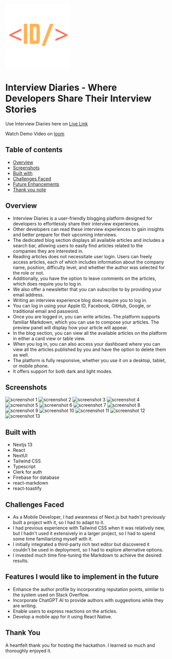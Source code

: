 <img src="./public/logo.png" alt="app logo" width="200" height="200"/>

# Interview Diaries - Where Developers Share Their Interview Stories

Use Interview Diaries here on [Live Link](https://interview-diaries.vercel.app)

Watch Demo Video on [loom](https://www.loom.com/share/d89eb529a83246f18262b425056d077f?sid=2f3b0579-14ee-46c4-a542-0c384c828d5f)

## Table of contents

- [Overview](#overview)
- [Screenshots](#screenshots)
- [Built with](#built-with)
- [Challenges Faced](#challenges-faced)
- [Future Enhancements](#features-i-would-like-to-implement-in-the-future)
- [Thank you note](#thank-you)

## Overview

- Interview Diaries is a user-friendly blogging platform designed for developers to effortlessly share their interview experiences.
- Other developers can read these interview experiences to gain insights and better prepare for their upcoming interviews.
- The dedicated blog section displays all available articles and includes a search bar, allowing users to easily find articles related to the companies they are interested in.
- Reading articles does not necessitate user login. Users can freely access articles, each of which includes information about the company name, position, difficulty level, and whether the author was selected for the role or not.
- Additionally, you have the option to leave comments on the articles, which does require you to log in.
- We also offer a newsletter that you can subscribe to by providing your email address.
- Writing an interview experience blog does require you to log in.
- You can log in using your Apple ID, Facebook, GitHub, Google, or traditional email and password.
- Once you are logged in, you can write articles. The platform supports familiar Markdown, which you can use to compose your articles. The preview panel will display how your article will appear.
- In the blog section, you can view all the available articles on the platform in either a card view or table view.
- When you log in, you can also access your dashboard where you can view all the articles published by you and have the option to delete them as well.
- The platform is fully responsive, whether you use it on a desktop, tablet, or mobile phone.
- It offers support for both dark and light modes.

## Screenshots

<img src="https://i.imgur.com/tFRQyww.png" alt="screenshot 1"/>
<img src="https://i.imgur.com/9O8hXq3.png" alt="screenshot 2"/>
<img src="https://i.imgur.com/vnAk3xh.png" alt="screenshot 3"/>
<img src="https://i.imgur.com/2C9uJ2d.png" alt="screenshot 4"/>
<img src="https://i.imgur.com/rYjO84c.png" alt="screenshot 5"/>
<img src="https://i.imgur.com/zSSlY7R.png" alt="screenshot 6"/>
<img src="https://i.imgur.com/7EMXMCB.png" alt="screenshot 7"/>
<img src="https://i.imgur.com/8xk87NM.png" alt="screenshot 8"/>
<img src="https://i.imgur.com/EdlBgs0.png" alt="screenshot 9"/>
<img src="https://i.imgur.com/eDurTzb.png" alt="screenshot 10"/>
<img src="https://i.imgur.com/nUtbXvF.png" alt="screenshot 11"/>
<img src="https://i.imgur.com/ABpmJV9.png" alt="screenshot 12"/>
<img src="https://i.imgur.com/PaS8CgA.png" alt="screenshot 13"/>

## Built with

- Nextjs 13
- React
- NextUI
- Tailwind CSS
- Typescript
- Clerk for auth
- Firebase for database
- react-markdown
- react-toastify

## Challenges Faced

- As a Mobile Developer, I had awareness of Next.js but hadn't previously built a project with it, so I had to adapt to it.
- I had previous experience with Tailwind CSS when it was relatively new, but I hadn't used it extensively in a larger project, so I had to spend some time familiarizing myself with it.
- I initially integrated a third-party rich text editor but discovered it couldn't be used in deployment, so I had to explore alternative options.
- I invested much time fine-tuning the Markdown to achieve the desired results.

## Features I would like to implement in the future

- Enhance the author profile by incorporating reputation points, similar to the system used on Stack Overflow.
- Incorporate ChatGPT AI to provide authors with suggestions while they are writing.
- Enable users to express reactions on the articles.
- Develop a mobile app for it using React Native.

## Thank You

A heartfelt thank you for hosting the hackathon. I learned so much and thoroughly enjoyed it.
